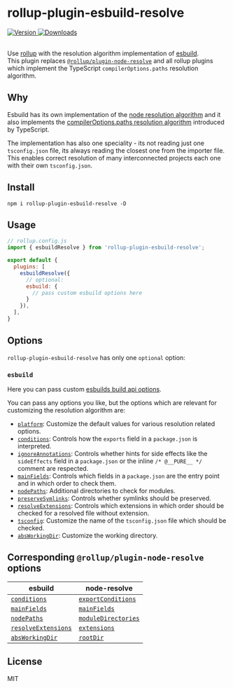 # rollup-plugin-esbuild-resolve

<a href="https://www.npmjs.com/package/rollup-plugin-esbuild-resolve">
  <img src="https://img.shields.io/npm/v/rollup-plugin-esbuild-resolve.svg?style=flat-square" alt="Version">
</a>
<a href="https://www.npmjs.com/package/rollup-plugin-esbuild-resolve">
  <img src="https://img.shields.io/npm/dm/rollup-plugin-esbuild-resolve.svg?style=flat-square" alt="Downloads">
</a>
<br /><br />

Use [rollup](https://rollupjs.org/guide/en/) with the resolution algorithm implementation of [esbuild](https://github.com/evanw/esbuild).  
This plugin replaces [`@rollup/plugin-node-resolve`](https://github.com/rollup/plugins/tree/master/packages/node-resolve) and all rollup plugins which implement the TypeScript `compilerOptions.paths` resolution algorithm.

## Why

Esbuild has its own implementation of the [node resolution algorithm](https://nodejs.org/api/modules.html#modules_all_together) and it also implements the [compilerOptions.paths resolution algorithm](https://www.typescriptlang.org/tsconfig#paths) introduced by TypeScript. 

The implementation has also one speciality - its not reading just one `tsconfig.json` file, its always reading the closest one from the importer file. This enables correct resolution of many interconnected projects each one with their own `tsconfig.json`.

## Install

```
npm i rollup-plugin-esbuild-resolve -D
```

## Usage

```js
// rollup.config.js
import { esbuildResolve } from 'rollup-plugin-esbuild-resolve';

export default {
  plugins: [
    esbuildResolve({
      // optional:
      esbuild: {
        // pass custom esbuild options here
      }
    }),
  ],
}
```

## Options

`rollup-plugin-esbuild-resolve` has only one `optional` option:

### `esbuild`

Here you can pass custom [esbuilds build api options](https://esbuild.github.io/api/#build-api).

You can pass any options you like, but the options which are relevant for customizing the resolution algorithm are:

- [`platform`](https://esbuild.github.io/api/#platform): Customize the default values for various resolution related options.
- [`conditions`](https://esbuild.github.io/api/#conditions): Controls how the `exports` field in a `package.json` is interpreted.
- [`ignoreAnnotations`](https://esbuild.github.io/api/#ignore-annotations): Controls whether hints for side effects like the `sideEffects` field in a `package.json` or the inline `/* @__PURE__ */` comment are respected.
- [`mainFields`](https://esbuild.github.io/api/#main-fields): Controls which fields in a `package.json` are the entry point and in which order to check them.  
- [`nodePaths`](https://esbuild.github.io/api/#node-paths): Additional directories to check for modules.  
- [`preserveSymlinks`](https://esbuild.github.io/api/#preserve-symlinks): Controls whether symlinks should be preserved.
- [`resolveExtensions`](https://esbuild.github.io/api/#resolve-extensions): Controls which extensions in which order should be checked for a resolved file without extension.
- [`tsconfig`](https://esbuild.github.io/api/#tsconfig): Customize the name of the `tsconfig.json` file which should be checked.
- [`absWorkingDir`](https://esbuild.github.io/api/#working-directory): Customize the working directory.

## Corresponding `@rollup/plugin-node-resolve` options

| esbuild  | node-resolve |
| ------------- | ------------- |
| [`conditions`](https://esbuild.github.io/api/#conditions)  | [`exportConditions`](https://github.com/rollup/plugins/tree/master/packages/node-resolve/#exportconditions)  |
| [`mainFields`](https://esbuild.github.io/api/#main-fields) | [`mainFields`](https://github.com/rollup/plugins/tree/master/packages/node-resolve/#mainfields) |
| [`nodePaths`](https://esbuild.github.io/api/#node-paths) | [`moduleDirectories`](https://github.com/rollup/plugins/tree/master/packages/node-resolve/#moduledirectories) |
| [`resolveExtensions`](https://esbuild.github.io/api/#resolve-extensions) | [`extensions`](https://github.com/rollup/plugins/tree/master/packages/node-resolve/#extensions) |
| [`absWorkingDir`](https://esbuild.github.io/api/#working-directory) | [`rootDir`](https://github.com/rollup/plugins/tree/master/packages/node-resolve/#rootdir) |

## License

MIT